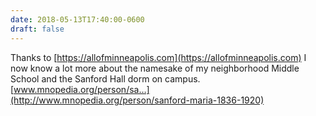 ```yaml
---
date: 2018-05-13T17:40:00-0600
draft: false
---
```




Thanks to [https://allofminneapolis.com](https://allofminneapolis.com) I now know a lot more about the namesake of my neighborhood Middle School and the Sanford Hall dorm on campus. [www.mnopedia.org/person/sa…](http://www.mnopedia.org/person/sanford-maria-1836-1920)



